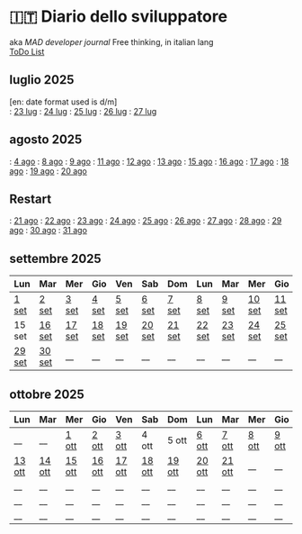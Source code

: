# 🇮🇹 Diario dello sviluppatore

aka *MAD developer journal*
Free thinking, in italian lang  
[ToDo List](./TDL.md)

## luglio 2025

\[en: date format used is d/m]  
: [23 lug](./2025-07/2025-07-23_IT.md) : [24 lug](./2025-07/2025-07-24_IT.md)
: [25 lug](./2025-07/2025-07-25_IT.md) : [26 lug](./2025-07/2025-07-26_IT.md)
: [27 lug](./2025-07/2025-07-27_IT.md)

## agosto 2025

: [4 ago](./2025-08/2025-08-04_IT.md)
: [8 ago](./2025-08/2025-08-08_IT.md)
: [9 ago](./2025-08/2025-08-09_IT.md)
: [11 ago](./2025-08/2025-08-11_IT.md)
: [12 ago](./2025-08/2025-08-12_IT.md)
: [13 ago](./2025-08/2025-08-13_IT.md)
: [15 ago](./2025-08/2025-08-15_IT.md)
: [16 ago](./2025-08/2025-08-16_IT.md)
: [17 ago](./2025-08/2025-08-17_IT.md)
: [18 ago](./2025-08/2025-08-18_IT.md)
: [19 ago](./2025-08/2025-08-19_IT.md)
: [20 ago](./2025-08/2025-08-20_IT.md)

## Restart

: [21 ago](./2025-08/2025-08-21_IT.md)
: [22 ago](./2025-08/2025-08-22_IT.md)
: [23 ago](./2025-08/2025-08-23_IT.md)
: [24 ago](./2025-08/2025-08-24_IT.md)
: [25 ago](./2025-08/2025-08-25_IT.md)
: [26 ago](./2025-08/2025-08-26_IT.md)
: [27 ago](./2025-08/2025-08-27_IT.md)
: [28 ago](./2025-08/2025-08-28_IT.md)
: [29 ago](./2025-08/2025-08-29_IT.md)
: [30 ago](./2025-08/2025-08-30_IT.md)
: [31 ago](./2025-08/2025-08-31_IT.md)

## settembre 2025

| Lun | Mar | Mer | Gio | Ven | Sab | Dom | Lun | Mar | Mer | Gio | Ven | Sab | Dom |
|-----|-----|-----|-----|-----|-----|-----|-----|-----|-----|-----|-----|-----|-----|
| [1 set](./2025-09/2025-09-01_IT.md) | [2 set](./2025-09/2025-09-02_IT.md) | [3 set](./2025-09/2025-09-03_IT.md) | [4 set](./2025-09/2025-09-04_IT.md) | [5 set](./2025-09/2025-09-05_IT.md) | [6 set](./2025-09/2025-09-06_IT.md) | [7 set](./2025-09/2025-09-07_IT.md) | [8 set](./2025-09/2025-09-08_IT.md) | [9 set](./2025-09/2025-09-09_IT.md) | [10 set](./2025-09/2025-09-10_IT.md) | [11 set](./2025-09/2025-09-11_IT.md) | [12 set](./2025-09/2025-09-12_IT.md) | [13 set](./2025-09/2025-09-13_IT.md) | [14 set](./2025-09/2025-09-14_IT.md) |
| 15 set | [16 set](./2025-09/2025-09-16_IT.md) | [17 set](./2025-09/2025-09-17_IT.md) | [18 set](./2025-09/2025-09-18_IT.md) | [19 set](./2025-09/2025-09-19_IT.md) | [20 set](./2025-09/2025-09-20_IT.md) | [21 set](./2025-09/2025-09-21_IT.md) | [22 set](./2025-09/2025-09-22_IT.md) | [23 set](./2025-09/2025-09-23_IT.md) | [24 set](./2025-09/2025-09-24_IT.md) | [25 set](./2025-09/2025-09-25_IT.md) | [26 set](./2025-09/2025-09-26_IT.md) | [27 set](./2025-09/2025-09-27_IT.md) | [28 set](./2025-09/2025-09-28_IT.md) |
| [29 set](./2025-09/2025-09-29_IT.md) | [30 set](./2025-09/2025-09-30_IT.md) | __ | __ | __ | __ | __ | __ | __ | __ | __ | __ | __ | __ |

## ottobre 2025

| Lun | Mar | Mer | Gio | Ven | Sab | Dom | Lun | Mar | Mer | Gio | Ven | Sab | Dom |
|-----|-----|-----|-----|-----|-----|-----|-----|-----|-----|-----|-----|-----|-----|
| __ |  __ | [1 ott](./2025-10/2025-10-01_IT.md)| [2 ott](./2025-10/2025-10-02_IT.md) | [3 ott](./2025-10/2025-10-01_IT.md) | 4 ott | 5 ott | [6 ott](./2025-10/2025-10-06_IT.md) | [7 ott](./2025-10/2025-10-07_IT.md) | [8 ott](./2025-10/2025-10-08_IT.md) | [9 ott](./2025-10/2025-10-09_IT.md) | [10 ott](./2025-10/2025-10-10_IT.md) | [11 ott](./2025-10/2025-10-11_IT.md) | [12 ott](./2025-10/2025-10-12_IT.md) |
| [13 ott](./2025-10/2025-10-13_IT.md) | [14 ott](./2025-10/2025-10-14_IT.md) | [15 ott](./2025-10/2025-10-15_IT.md) | [16 ott](./2025-10/2025-10-16_IT.md) | [17 ott](./2025-10/2025-10-17_IT.md) | [18 ott](./2025-10/2025-10-18_IT.md) | [19 ott](./2025-10/2025-10-19_IT.md) | [20 ott](./2025-10/2025-10-20_IT.md) | [21 ott](./2025-10/2025-10-21_IT.md) | __ | __ | __ | __ | __ |
| __ | __ | __ | __ | __ | __ | __ | __ | __ | __ | __ | __ | __ | __ |
| __ | __ | __ | __ | __ | __ | __ | __ | __ | __ | __ | __ | __ | __ |
| __ | __ | __ | __ | __ | __ | __ | __ | __ | __ | __ | __ | __ | __ |
